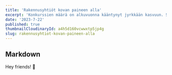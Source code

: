 ```yaml
---
title: 'Rakennusyhtiöt kovan paineen alla'
excerpt: 'Konkurssien määrä on alkuvuonna kääntynyt jyrkkään kasvuun. Suomen Asiakastiedon tilaston mukaan...'
date: '2023-7-22'
published: true
thumbnailCloudinaryId: a4h5d160vcwwxtp5jp4g
slug: rakennusyhtiot-kovan-paineen-alla
---
```


## Markdown

Hey friends! 👋
